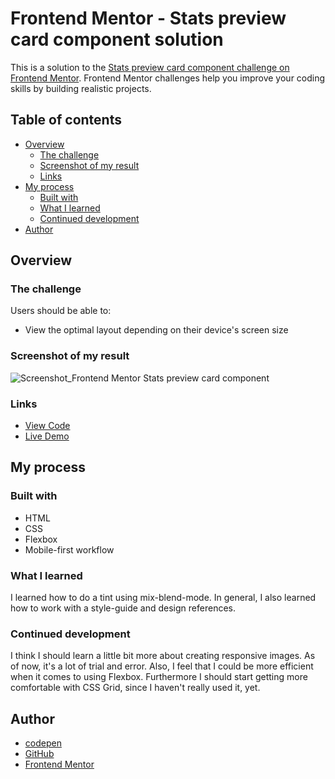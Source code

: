 # Frontend Mentor - Stats preview card component solution

This is a solution to the [Stats preview card component challenge on Frontend Mentor](https://www.frontendmentor.io/challenges/stats-preview-card-component-8JqbgoU62). Frontend Mentor challenges help you improve your coding skills by building realistic projects. 

## Table of contents

- [Overview](#overview)
  - [The challenge](#the-challenge)
  - [Screenshot of my result](#screenshot-of-my-result)
  - [Links](#links)
- [My process](#my-process)
  - [Built with](#built-with)
  - [What I learned](#what-i-learned)
  - [Continued development](#continued-development)
- [Author](#author)

## Overview

### The challenge

Users should be able to:

- View the optimal layout depending on their device's screen size

### Screenshot of my result

![Screenshot_Frontend Mentor Stats preview card component](https://user-images.githubusercontent.com/82528904/132951043-cfcf5f72-63dd-495c-93c6-fbd85e69d37b.png)

### Links

- [View Code](https://github.com/Bayoura/stats-preview-card-component)
- [Live Demo](https://bayoura.github.io/stats-preview-card-component/)

## My process

### Built with

- HTML
- CSS
- Flexbox
- Mobile-first workflow

### What I learned

I learned how to do a tint using mix-blend-mode. In general, I also learned how to work with a style-guide and design references.

### Continued development

I think I should learn a little bit more about creating responsive images. As of now, it's a lot of trial and error. Also, I feel that I could be more efficient when it comes to using Flexbox. Furthermore I should start getting more comfortable with CSS Grid, since I haven't really used it, yet.

## Author

- [codepen](https://codepen.io/bayoura)
- [GitHub](https://github.com/Bayoura)
- [Frontend Mentor](https://www.frontendmentor.io/profile/Bayoura)


